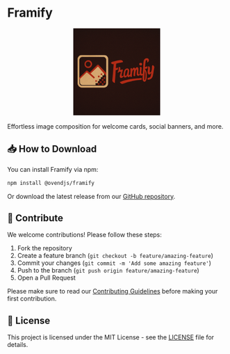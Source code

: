 # Framify

<div align="center">
  <img src="assets/logo.png" alt="Framify Logo" width="200">
</div>

Effortless image composition for welcome cards, social banners, and more.

## 📥 How to Download

You can install Framify via npm:

```bash
npm install @ovendjs/framify
```

Or download the latest release from our [GitHub repository](https://github.com/yourusername/framify/releases).

## 🤝 Contribute

We welcome contributions! Please follow these steps:

1. Fork the repository
2. Create a feature branch (`git checkout -b feature/amazing-feature`)
3. Commit your changes (`git commit -m 'Add some amazing feature'`)
4. Push to the branch (`git push origin feature/amazing-feature`)
5. Open a Pull Request

Please make sure to read our [Contributing Guidelines](CONTRIBUTING.md) before making your first contribution.

## 📄 License

This project is licensed under the MIT License - see the [LICENSE](LICENSE) file for details.
